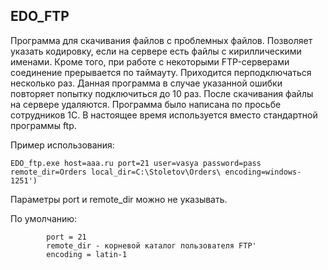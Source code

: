 ## EDO_FTP

Программа для скачивания файлов с проблемных файлов.
Позволяет указать кодировку, если на сервере есть файлы с кириллическими именами.
Кроме того, при работе с некоторыми FTP-серверами соединение прерывается по таймауту. Приходится перподключаться 
несколько раз. Данная программа в случае указанной ошибки повторяет попытку подключиться до 10 раз.
После скачивания файлы на сервере удаляются.
Программа было написана по просьбе сотрудников 1С. В настоящее время используется вместо стандартной программы ftp.


Пример использования:

    EDO_ftp.exe host=aaa.ru port=21 user=vasya password=pass remote_dir=Orders local_dir=C:\Stoletov\Orders\ encoding=windows-1251')
    
   Параметры port и remote_dir можно не указывать. 
   
   По умолчанию: 
   
            port = 21
            remote_dir - корневой каталог пользователя FTP'
            encoding = latin-1